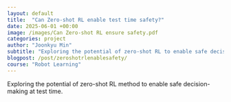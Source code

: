 ```yaml
---
layout: default
title:  "Can Zero-shot RL enable test time safety?"
date: 2025-06-01 +00:00
image: /images/Can Zero-shot RL ensure safety.pdf
categories: project
author: "Joonkyu Min"
subtitle: "Exploring the potential of zero-shot RL to enable safe decision-making at deployment"
blogpost: /post/zeroshotrlenablesafety/
course: "Robot Learning"
---
```


Exploring the potential of zero-shot RL method to enable safe decision-making at test time.